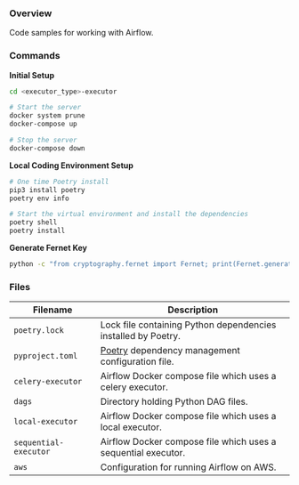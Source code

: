 ### Overview

Code samples for working with Airflow.

### Commands

**Initial Setup**

```bash
cd <executor_type>-executor

# Start the server
docker system prune
docker-compose up

# Stop the server
docker-compose down
```

**Local Coding Environment Setup**

```bash
# One time Poetry install
pip3 install poetry
poetry env info

# Start the virtual environment and install the dependencies
poetry shell
poetry install
```

**Generate Fernet Key**

```bash
python -c "from cryptography.fernet import Fernet; print(Fernet.generate_key().decode())"
```

### Files

| Filename              | Description                                                                             |
|-----------------------|-----------------------------------------------------------------------------------------|
| `poetry.lock`         | Lock file containing Python dependencies installed by Poetry.                           |
| `pyproject.toml`      | [Poetry](https://python-poetry.org/) dependency management configuration file.          |
| `celery-executor`     | Airflow Docker compose file which uses a celery executor.                               |
| `dags`                | Directory holding Python DAG files.                                                     |
| `local-executor`      | Airflow Docker compose file which uses a local executor.                                |
| `sequential-executor` | Airflow Docker compose file which uses a sequential executor.                           |
| `aws`                 | Configuration for running Airflow on AWS.                                               |
